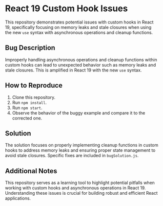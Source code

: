 # React 19 Custom Hook Issues
This repository demonstrates potential issues with custom hooks in React 19, specifically focusing on memory leaks and stale closures when using the new `use` syntax with asynchronous operations and cleanup functions.

## Bug Description
Improperly handling asynchronous operations and cleanup functions within custom hooks can lead to unexpected behavior such as memory leaks and stale closures. This is amplified in React 19 with the new `use` syntax.

## How to Reproduce
1. Clone this repository.
2. Run `npm install`.
3. Run `npm start`.
4. Observe the behavior of the buggy example and compare it to the corrected one.

## Solution
The solution focuses on properly implementing cleanup functions in custom hooks to address memory leaks and ensuring proper state management to avoid stale closures.  Specific fixes are included in `bugSolution.js`.

## Additional Notes
This repository serves as a learning tool to highlight potential pitfalls when working with custom hooks and asynchronous operations in React 19. Understanding these issues is crucial for building robust and efficient React applications.